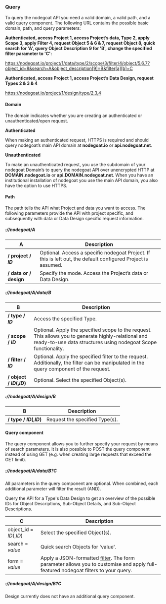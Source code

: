 ### Query

To query the nodegoat API you need a valid domain, a valid path, and a valid query component. The following URL contains the possible basic domain, path, and query parameters:

**Authenticated, access Project 1, access Project’s data, Type 2, apply Scope 3, apply Filter 4, request Object 5 & 6 & 7, request Object 8, quick search for 'A', query Object Description 9 for 'B', change the specified filter parameter to 'C':**

https://nodegoat.io/project/1/data/type/2/scope/3/filter/4/object/5,6,7?object_id=8&search=A&object_description[9]=B&filter[a][b]=C

**Authenticated, access Project 1, access Project’s Data Design, request Types 2 & 3 & 4**

https://nodegoat.io/project/1/design/type/2,3,4

#### Domain

The domain indicates whether you are creating an authenticated or unauthenticated/open request.

**Authenticated**

When making an authenticated request, HTTPS is required and should query nodegoat’s main API domain at **nodegoat.io** or **api.nodegoat.net**.

**Unauthenticated**

To make an unauthenticated request, you use the subdomain of your nodegoat Domain’s to query the nodegoat API over unencrypted HTTP at **DOMAIN.nodegoat.io** or **api.DOMAIN.nodegoat.net**. When you have an institutional installation of nodegoat you use the main API domain, you also have the option to use HTTPS.

#### Path

The path tells the API what Project and data you want to access. The following parameters provide the API with project specific, and subsequently with data or Data Design specific request information.

##### ://nodegoat/A

| A | Description |
| -- | -- |
| __/ project / *ID*__ | Optional. Access a specific nodegoat Project. If this is left out, the default configured Project is assumed. |
| __/ data or / design__ | Specify the mode. Access the Project’s data or Data Design. |

##### ://nodegoat/A/data/B

| B | Description |
| -- | -- |
| __/ type / *ID*__ | Access the specified Type. |
| __/ scope / *ID*__ | Optional. Apply the specified scope to the request. This allows you to generate highly-relational and ready-to-use data structures using nodegoat Scope functionality. |
| __/ filter / *ID*__ | Optional. Apply the specified filter to the request. Additionally, the filter can be manipulated in the query component of the request. |
| __/ object / *ID*(,*ID*)__ | Optional. Select the specified Object(s). |

##### ://nodegoat/A/design/B

| B | Description |
| -- | -- |
| __/ type / *ID*(,*ID*)__ | Request the specified Type(s). |

#### Query component

The query component allows you to further specify your request by means of search parameters. It is also possible to POST the query component instead of using GET (e.g. when creating large requests that exceed the GET limit).

##### ://nodegoat/A/data/B?C

All parameters in the query component are optional. When combined, each additional parameter will filter the result (AND).

Query the API for a Type's Data Design to get an overview of the possible IDs for Object Descriptions, Sub-Object Details, and Sub-Object Descriptions.

| C | Description |
| -- | -- |
| object_id = *ID*(,*ID*) | Select the specified Object(s). |
| search = *value* | Quick search Objects for 'value'. |
| form = *value* | Apply a JSON-formatted [filter](/usage/filter/README.md). The form parameter allows you to customise and apply full-featured nodegoat filters to your query. |

##### ://nodegoat/A/design/B?C

Design currently does not have an additional query component.
